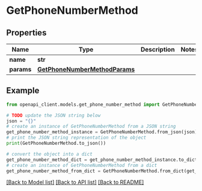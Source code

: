 # GetPhoneNumberMethod


## Properties

Name | Type | Description | Notes
------------ | ------------- | ------------- | -------------
**name** | **str** |  | 
**params** | [**GetPhoneNumberMethodParams**](GetPhoneNumberMethodParams.md) |  | 

## Example

```python
from openapi_client.models.get_phone_number_method import GetPhoneNumberMethod

# TODO update the JSON string below
json = "{}"
# create an instance of GetPhoneNumberMethod from a JSON string
get_phone_number_method_instance = GetPhoneNumberMethod.from_json(json)
# print the JSON string representation of the object
print(GetPhoneNumberMethod.to_json())

# convert the object into a dict
get_phone_number_method_dict = get_phone_number_method_instance.to_dict()
# create an instance of GetPhoneNumberMethod from a dict
get_phone_number_method_from_dict = GetPhoneNumberMethod.from_dict(get_phone_number_method_dict)
```
[[Back to Model list]](../README.md#documentation-for-models) [[Back to API list]](../README.md#documentation-for-api-endpoints) [[Back to README]](../README.md)


